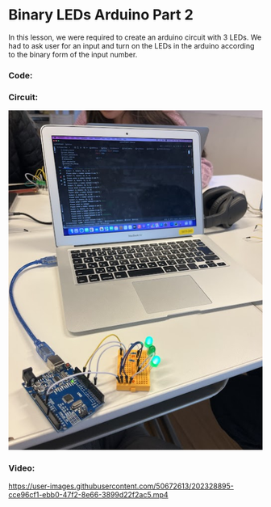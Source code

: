 # Binary LEDs Arduino Part 2

In this lesson, we were required to create an arduino circuit with 3 LEDs. We had to ask user for an input and turn on the LEDs in the arduino according to the binary form of the input number.

### Code:

### Circuit:

![lesson-nov10](./nov10.png)

### Video:

https://user-images.githubusercontent.com/50672613/202328895-cce96cf1-ebb0-47f2-8e66-3899d22f2ac5.mp4



